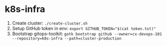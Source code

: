 # k8s-infra

1. Create cluster: `./create-cluster.sh`
2. Setup GitHub token in env: `export GITHUB_TOKEN="$(cat token.txt)"`
3. Bootstrap gitops-toolkit: `gotk bootstrap github --owner=cx-devops-101 --repository=k8s-infra --path=cluster-production`